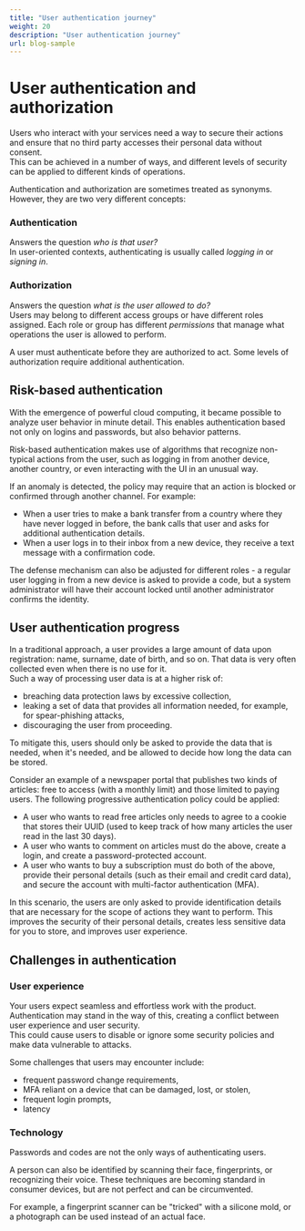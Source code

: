 ```yaml
---
title: "User authentication journey"
weight: 20
description: "User authentication journey"
url: blog-sample
---
```

# User authentication and authorization

Users who interact with your services need a way to secure their actions and ensure that no third party accesses their personal data without consent.  
This can be achieved in a number of ways, and different levels of security can be applied to different kinds of operations.

Authentication and authorization are sometimes treated as synonyms. However, they are two very different concepts:

### Authentication
Answers the question *who is that user?*  
In user-oriented contexts, authenticating is usually called *logging in* or *signing in*. 
### Authorization
Answers the question *what is the user allowed to do?*  
Users may belong to different access groups or have different roles assigned. Each role or group has different *permissions* that manage what operations the user is allowed to perform.

A user must authenticate before they are authorized to act. Some levels of authorization require additional authentication.

## Risk-based authentication

With the emergence of powerful cloud computing, it became possible to analyze user behavior in minute detail. This enables authentication based not only on logins and passwords, but also behavior patterns.

Risk-based authentication makes use of algorithms that recognize non-typical actions from the user, such as logging in from another device, another country, or even interacting with the UI in an unusual way.

If an anomaly is detected, the policy may require that an action is blocked or confirmed through another channel. For example:
- When a user tries to make a bank transfer from a country where they have never logged in before, the bank calls that user and asks for additional authentication details.
- When a user logs in to their inbox from a new device, they receive a text message with a confirmation code.

The defense mechanism can also be adjusted for different roles - a regular user logging in from a new device is asked to provide a code, but a system administrator will have their account locked until another administrator confirms the identity.

## User authentication progress

In a traditional approach, a user provides a large amount of data upon registration: name, surname, date of birth, and so on. That data is very often collected even when there is no use for it.  
Such a way of processing user data is at a higher risk of:
- breaching data protection laws by excessive collection,
- leaking a set of data that provides all information needed, for example, for spear-phishing attacks,
- discouraging the user from proceeding.

To mitigate this, users should only be asked to provide the data that is needed, when it's needed, and be allowed to decide how long the data can be stored.  

Consider an example of a newspaper portal that publishes two kinds of articles: free to access (with a monthly limit) and those limited to paying users. The following progressive authentication policy could be applied:
- A user who wants to read free articles only needs to agree to a cookie that stores their UUID (used to keep track of how many articles the user read in the last 30 days).
- A user who wants to comment on articles must do the above, create a login, and create a password-protected account.
- A user who wants to buy a subscription must do both of the above, provide their personal details (such as their email and credit card data), and secure the account with multi-factor authentication (MFA).

In this scenario, the users are only asked to provide identification details that are necessary for the scope of actions they want to perform. This improves the security of their personal details, creates less sensitive data for you to store, and improves user experience.

## Challenges in authentication

### User experience

Your users expect seamless and effortless work with the product.  Authentication may stand in the way of this, creating a conflict between user experience and user security.  
This could cause users to disable or ignore some security policies and make data vulnerable to attacks.

Some challenges that users may encounter include:
- frequent password change requirements,
- MFA reliant on a device that can be damaged, lost, or stolen,
- frequent login prompts,
- latency

### Technology

Passwords and codes are not the only ways of authenticating users.

A person can also be identified by scanning their face, fingerprints, or recognizing their voice. These techniques are becoming standard in consumer devices, but are not perfect and can be circumvented.

For example, a fingerprint scanner can be "tricked" with a silicone mold, or a photograph can be used instead of an actual face.